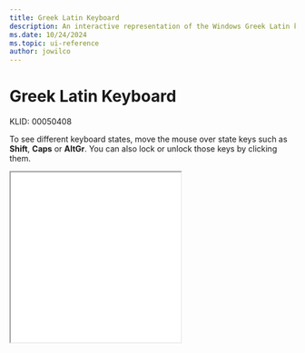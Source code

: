 ```yaml
---
title: Greek Latin Keyboard
description: An interactive representation of the Windows Greek Latin keyboard. To see different keyboard states, click or move the mouse over the state keys.
ms.date: 10/24/2024
ms.topic: ui-reference
author: jowilco
---
```


# Greek Latin Keyboard

KLID: 00050408

To see different keyboard states, move the mouse over state keys such as **Shift**, **Caps** or **AltGr**. You can also lock or unlock those keys by clicking them.

<iframe src="kbdgkl.html" height="300"></iframe>
